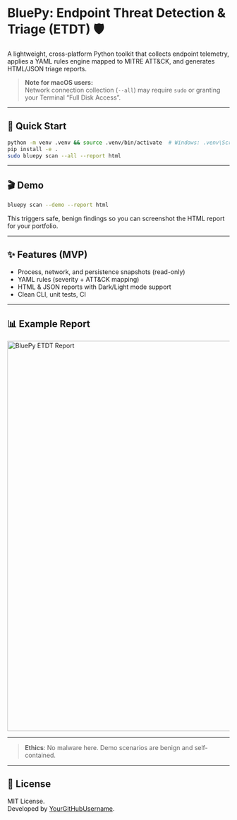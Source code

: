 # BluePy: Endpoint Threat Detection & Triage (ETDT) 🛡️

A lightweight, cross-platform Python toolkit that collects endpoint telemetry, applies a YAML rules engine mapped to MITRE ATT&CK, and generates HTML/JSON triage reports.

> **Note for macOS users:**  
> Network connection collection (`--all`) may require `sudo` or granting your Terminal “Full Disk Access”.

---

## 🚀 Quick Start

```bash
python -m venv .venv && source .venv/bin/activate  # Windows: .venv\Scripts\activate
pip install -e .
sudo bluepy scan --all --report html
```

---

## 🎬 Demo

```bash
bluepy scan --demo --report html
```

This triggers safe, benign findings so you can screenshot the HTML report for your portfolio.

---

## ✨ Features (MVP)

- Process, network, and persistence snapshots (read-only)  
- YAML rules (severity + ATT&CK mapping)  
- HTML & JSON reports with Dark/Light mode support  
- Clean CLI, unit tests, CI  

---

## 📊 Example Report

<img width="1034" height="884" alt="BluePy ETDT Report" src="https://github.com/user-attachments/assets/d12d4607-7c2c-43eb-b3fe-4c9f80a32e8b" />

---

> **Ethics**: No malware here. Demo scenarios are benign and self-contained.

---

## 📄 License

MIT License.  
Developed by [YourGitHubUsername](https://github.com/roddykambayi123-jpg).
